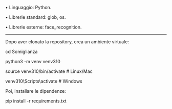• Linguaggio: Python.

• Librerie standard: glob, os.

• Librerie esterne: face_recognition.

---

Dopo aver clonato la repository, crea un ambiente virtuale:

cd Somiglianza

python3 -m venv venv310

source venv310/bin/activate  # Linux/Mac

venv310\Scripts\activate     # Windows

Poi, installare le dipendenze:

pip install -r requirements.txt
